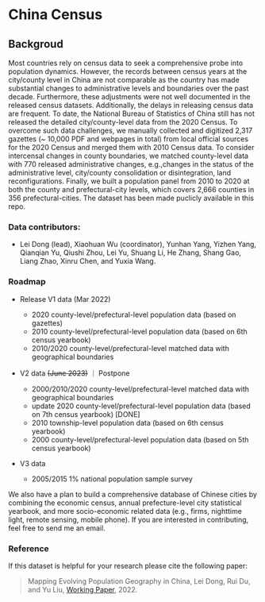 # China Census

## Backgroud

Most countries rely on census data to seek a comprehensive probe into population dynamics. However, the records between census years at the city/county level in China are not comparable as the country has made substantial changes to administrative levels and boundaries over the past decade. Furthermore, these adjustments were not well documented in the released census datasets. Additionally, the delays in releasing census data are frequent. To date, the National Bureau of Statistics of China still has not released the detailed city/county-level data from the 2020 Census. To overcome such data challenges, we manually collected and digitized 2,317 gazettes (~ 10,000 PDF and webpages in total) from local official sources for the 2020 Census and merged them with 2010 Census data. To consider intercensal changes in county boundaries, we matched county-level data with 770 released administrative changes, e.g.,changes in the status of the administrative level, city/county consolidation or disintegration, land reconfigurations. Finally, we built a population panel from 2010 to 2020 at both the county and prefectural-city levels, which covers 2,666 counties in 356 prefectural-cities. The dataset has been made puclicly available in this repo.

### Data contributors: 

- Lei Dong (lead), Xiaohuan Wu (coordinator), Yunhan Yang, Yizhen Yang, Qianqian Yu, Qiushi Zhou, Lei Yu, Shuang Li, He Zhang, Shang Gao, Liang Zhao, Xinru Chen, and Yuxia Wang.

### Roadmap

- Release V1 data (Mar 2022)
    * 2020 county-level/prefectural-level population data (based on gazettes)
    * 2010 county-level/prefectural-level population data (based on 6th census yearbook)
    * 2010/2020 county-level/prefectural-level matched data with geographical boundaries

- V2 data ~~(June 2023)~~ ｜ Postpone
    * 2000/2010/2020 county-level/prefectural-level matched data with geographical boundaries
    * update 2020 county-level/prefectural-level population data (based on 7th census yearbook) [DONE]
    * 2010 township-level population data (based on 6th census yearbook)
    * 2000 county-level/prefectural-level population data (based on 5th census yearbook)

- V3 data
    * 2005/2015 1% national population sample survey


We also have a plan to build a comprehensive database of Chinese cities by combining the economic census, annual prefecture-level city statistical yearbook, and more socio-economic related data (e.g., firms, nighttime light, remote sensing, mobile phone). If you are interested in contributing, feel free to send me an email.

### Reference

If this dataset is helpful for your research please cite the following paper:
> Mapping Evolving Population Geography in China, Lei Dong, Rui Du, and Yu Liu, [Working Paper](https://papers.ssrn.com/sol3/papers.cfm?abstract_id=4049338), 2022.


